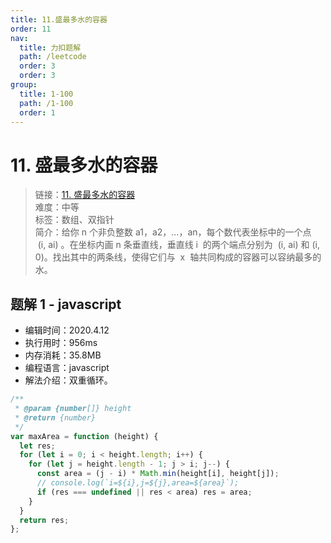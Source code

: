 ```yaml
---
title: 11.盛最多水的容器
order: 11
nav:
  title: 力扣题解
  path: /leetcode
  order: 3
  order: 3
group:
  title: 1-100
  path: /1-100
  order: 1
---
```


# 11. 盛最多水的容器

> 链接：[11. 盛最多水的容器](https://leetcode-cn.com/problems/container-with-most-water/)  
> 难度：中等  
> 标签：数组、双指针  
> 简介：给你 n 个非负整数 a1，a2，...，an，每个数代表坐标中的一个点  (i, ai) 。在坐标内画 n 条垂直线，垂直线 i  的两个端点分别为  (i, ai) 和 (i, 0)。找出其中的两条线，使得它们与  x  轴共同构成的容器可以容纳最多的水。

## 题解 1 - javascript

- 编辑时间：2020.4.12
- 执行用时：956ms
- 内存消耗：35.8MB
- 编程语言：javascript
- 解法介绍：双重循环。

```javascript
/**
 * @param {number[]} height
 * @return {number}
 */
var maxArea = function (height) {
  let res;
  for (let i = 0; i < height.length; i++) {
    for (let j = height.length - 1; j > i; j--) {
      const area = (j - i) * Math.min(height[i], height[j]);
      // console.log(`i=${i},j=${j},area=${area}`);
      if (res === undefined || res < area) res = area;
    }
  }
  return res;
};
```
